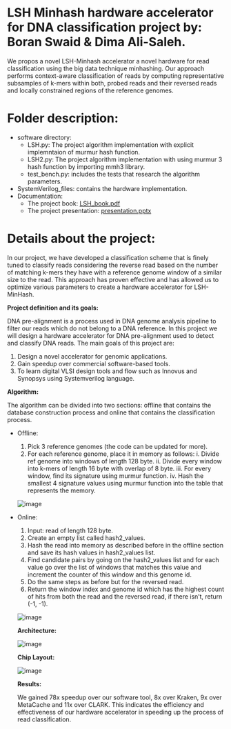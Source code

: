 # LSH Minhash hardware accelerator for DNA classification project by: Boran Swaid & Dima Ali-Saleh.

We propos a novel LSH-Minhash accelerator a novel hardware for read classification using the big data technique minhashing.
Our approach performs context-aware classification of reads by computing representative subsamples of k-mers within both, 
probed reads and their reversed reads and locally constrained regions of the reference genomes.

# Folder description:

* software directory:
  - LSH.py: The project algorithm implementation with explicit implemntaion of murmur hash function.
  - LSH2.py:  The project algorithm implementation with using murmur 3 hash function by importing mmh3 library.
  - test_bench.py: includes the tests that research the algorithm parameters.
* SystemVerilog_files: contains the hardware implementation.
* Documentation:
  - The project book: [LSH_book.pdf](Documentation/LSH_book.pdf)
  - The project presentation: [presentation.pptx](Documentation/presentation.pptx)
  
# Details about the project:

In our project, we have developed a classification scheme that is finely tuned to classify reads considering the reverse read
based on the number of matching k-mers they have with a reference genome window of a similar size to the read.
This approach has proven effective and has allowed us to optimize various parameters to create a hardware accelerator for LSH-MinHash.


**Project definition and its goals:**

DNA pre-alignment is a process used in DNA genome analysis pipeline to filter our reads which do not belong to a DNA reference.
In this project we will design a hardware accelerator for DNA pre-alignment used to detect and classify DNA reads.
The main goals of this project are:

  1. Design a novel accelerator for genomic applications.
  2. Gain speedup over commercial software-based tools.
  3. To learn digital VLSI design tools and flow such as Innovus and Synopsys using Systemverilog language.

**Algorithm:**

The algorithm can be divided into two sections: offline that contains the database construction process and online 
that contains the classification process.
* Offline:
  1) Pick 3 reference genomes (the code can be updated for more).
  2) For each reference genome, place it in memory as follows:
    i. Divide ref genome into windows of length 128 byte.
    ii. Divide every window into k-mers of length 16 byte with overlap of 8 byte.
    iii. For every window, find its signature using murmur function.
    iv. Hash the smallest 4 signature values using murmur function into the table that represents the memory.

  ![image](https://github.com/BoranSwaid/LSH-minhash-accelerator-project/assets/75131035/ce3154e0-2f36-4105-8f1b-f80e6e635438)

* Online:
  1) Input: read of length 128 byte.
  2) Create an empty list called hash2_values.
  3) Hash the read into memory as described before in the offline section and save its hash values in hash2_values list.
  4) Find candidate pairs by going on the hash2_values list and for each value go over the list of windows that matches
     this value and increment the counter of this window and this genome id.
  5) Do the same steps as before but for the reversed read.
  6) Return the window index and genome id which has the highest count of hits from both the read and the reversed read,
     if there isn’t, return (-1, -1).
     
  ![image](https://github.com/BoranSwaid/LSH-minhash-accelerator-project/assets/75131035/e4001db1-7bf9-4111-b8fd-055cedf9d5d1)

  **Architecture:**
  
  ![image](https://github.com/BoranSwaid/LSH-minhash-accelerator-project/assets/75131035/280604e6-893a-40b2-8dda-2a1251dabed7)

  **Chip Layout:**
  
  ![image](https://github.com/BoranSwaid/LSH-minhash-accelerator-project/assets/75131035/84313122-1403-4d80-8c98-eed962c48078)

  **Results:**
  
  We gained 78x speedup over our software tool, 8x over Kraken, 9x over MetaCache and 11x over CLARK.
  This indicates the efficiency and effectiveness of our hardware accelerator in speeding up the process of read classification.

  









